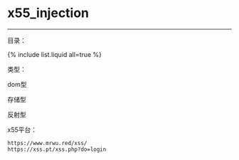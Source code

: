 # x55_injection

---

目录：

{% include list.liquid all=true %}

类型：

dom型

存储型

反射型

x55平台：

```
https://www.mrwu.red/xss/
https://xss.pt/xss.php?do=login
```

